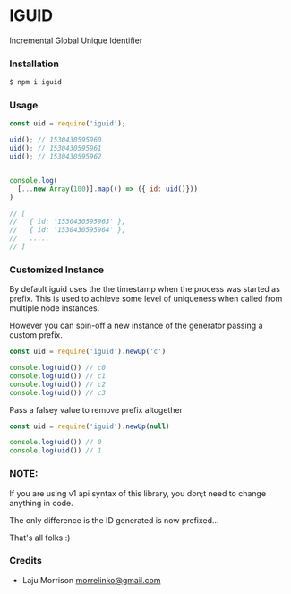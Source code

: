 # IGUID

Incremental Global Unique Identifier

### Installation

```bash
$ npm i iguid
```

### Usage

```js
const uid = require('iguid');

uid(); // 1530430595960
uid(); // 1530430595961
uid(); // 1530430595962


console.log(
  [...new Array(100)].map(() => ({ id: uid()}))
)

// [
//   { id: '1530430595963' },
//   { id: '1530430595964' },
//   .....
// ]
```

### Customized Instance

By default iguid uses the the timestamp when the process was started as prefix. This is used to achieve some level of uniqueness when called from multiple node instances. 

However you can spin-off a new instance of the generator passing a custom prefix.

```js
const uid = require('iguid').newUp('c')

console.log(uid()) // c0
console.log(uid()) // c1
console.log(uid()) // c2
console.log(uid()) // c3
```

Pass a falsey value to remove prefix altogether

```js
const uid = require('iguid').newUp(null)

console.log(uid()) // 0
console.log(uid()) // 1
```  

### NOTE: 

If you are using v1 api syntax of this library, 
you don;t need to change anything in code.

The only difference is the ID generated is now prefixed...

That's all folks :)

### Credits

- Laju Morrison <morrelinko@gmail.com>
